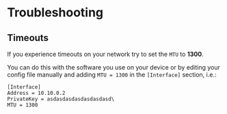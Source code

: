 # Troubleshooting

## Timeouts

If you experience timeouts on your network try to set the `MTU` to **1300**.

You can do this with the software you use on your device or by editing your config file manually and adding `MTU = 1300` in the `[Interface]` section, i.e.:

```
[Interface]
Address = 10.10.0.2
PrivateKey = asdasdasdasdasdasdasd\
MTU = 1300
```
